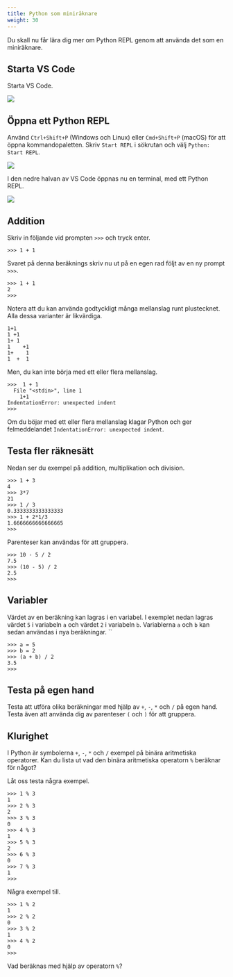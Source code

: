```yaml
---
title: Python som miniräknare
weight: 30
---
```


Du skall nu får lära dig mer om Python REPL genom att använda det som en
miniräknare.

## Starta VS Code

Starta VS Code. 

![](/images/python/vscode/vscode-start.png?width=600px)


## Öppna ett Python REPL

Använd `Ctrl+Shift+P` (Windows och Linux) eller `Cmd+Shift+P`
(macOS) för att öppna kommandopaletten. Skriv `Start REPL` i sökrutan och välj
`Python: Start REPL`.

![](/images/python/vscode/start-repl.png?width=600px)

I den nedre halvan av VS Code öppnas nu en terminal, med ett Python REPL.

![](/images/python/vscode/python-repl.png?width=600px)

## Addition

Skriv in följande vid prompten `>>>` och tryck enter. 

``` text
>>> 1 + 1
```

Svaret på denna beräknings skriv nu ut på en egen rad följt av en ny prompt
`>>>`.

```text 
>>> 1 + 1
2
>>>
```

Notera att du kan använda godtyckligt många mellanslag runt plustecknet. Alla
dessa varianter är likvärdiga.

```text
1+1
1 +1
1+ 1
1    +1
1+    1
1  +  1
```

Men, du kan inte börja med ett eller flera mellanslag. 

```text 
>>>  1 + 1
  File "<stdin>", line 1
    1+1
IndentationError: unexpected indent
>>>
```

Om du böjar med ett eller flera mellanslag klagar Python och ger felmeddelandet `IndentationError: unexpected indent`.

## Testa fler räknesätt

Nedan ser du exempel på addition, multiplikation och division. 
``` text
>>> 1 + 3
4
>>> 3*7
21
>>> 1 / 3
0.3333333333333333
>>> 1 + 2*1/3
1.6666666666666665
>>> 
```

Parenteser kan användas för att gruppera. 

```text
>>> 10 - 5 / 2
7.5
>>> (10 - 5) / 2
2.5
>>>
```

## Variabler

Värdet av en beräkning kan lagras i en variabel. I exemplet nedan lagras värdet
`5` i variabeln `a` och värdet `2` i variabeln `b`. Variablerna `a` och `b` kan
sedan användas i nya beräkningar. 
``
``` text
>>> a = 5
>>> b = 2
>>> (a + b) / 2
3.5
>>>
``` 

## Testa på egen hand

Testa att utföra olika beräkningar med hjälp av `+`, `-`, `*` och `/` på egen
hand. Testa även att använda dig av parenteser `(` och `)` för att gruppera. 

## Klurighet

I Python är symbolerna `+`, `-`, `*` och `/` exempel på binära aritmetiska
operatorer. Kan du lista ut vad den binära aritmetiska operatorn `%` beräknar
för något?

Låt oss testa några exempel.

``` text
>>> 1 % 3
1
>>> 2 % 3
2
>>> 3 % 3
0
>>> 4 % 3
1
>>> 5 % 3
2
>>> 6 % 3
0
>>> 7 % 3
1
>>> 
```

Några exempel till. 

``` text
>>> 1 % 2
1
>>> 2 % 2
0
>>> 3 % 2
1
>>> 4 % 2
0
>>> 
```

Vad beräknas med hjälp av operatorn `%`? 
